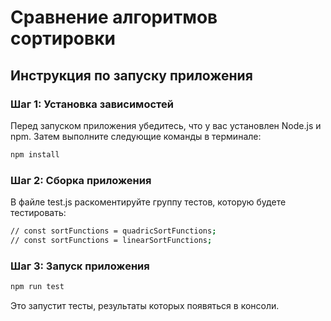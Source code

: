 # Сравнение алгоритмов сортировки

## Инструкция по запуску приложения

### Шаг 1: Установка зависимостей

Перед запуском приложения убедитесь, что у вас установлен Node.js и npm. Затем выполните следующие команды в терминале:

```bash
npm install
```
### Шаг 2: Сборка приложения

В файле test.js раскоментируйте группу тестов, которую будете тестировать:

```bash
// const sortFunctions = quadricSortFunctions;
// const sortFunctions = linearSortFunctions;
```

### Шаг 3: Запуск приложения

```bash
npm run test
```
Это запустит тесты, результаты которых появяться в консоли.
